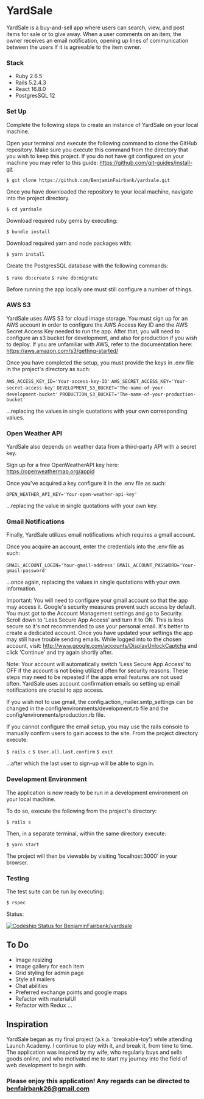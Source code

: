 # YardSale

YardSale is a buy-and-sell app where users can search, view, and post items for sale or to give away.  When a user comments on an item, the owner receives an email notification, opening up lines of communication between the users if it is agreeable to the item owner.

### Stack

  - Ruby 2.6.5
  - Rails 5.2.4.3
  - React 16.8.0
  - PostgresSQL 12

### Set Up

Complete the following steps to create an instance of YardSale on your local machine.

Open your terminal and execute the following command to clone the GitHub repository.
Make sure you execute this command from the directory that you wish to keep this project.
If you do not have git configured on your machine you may refer to this guide: https://github.com/git-guides/install-git

  `$ git clone https://github.com/BenjaminFairbank/yardsale.git`

Once you have downloaded the repository to your local machine, navigate into the project directory.

  `$ cd yardsale`

Download required ruby gems by executing:

  `$ bundle install`

Download required yarn and node packages with:

  `$ yarn install`

Create the PostgresSQL database with the following commands:

  `$ rake db:create`
  `$ rake db:migrate`

Before running the app locally one must still configure a number of things.

### AWS S3

YardSale uses AWS S3 for cloud image storage.  You must sign up for an AWS account in order to configure the AWS Access Key ID and the AWS Secret Access Key needed to run the app.  After that, you will need to configure an s3 bucket for development, and also for production if you wish to deploy.  If you are unfamiliar with AWS, refer to the documentation here: https://aws.amazon.com/s3/getting-started/

Once you have completed the setup, you must provide the keys in .env file in the project's directory as such:

  `AWS_ACCESS_KEY_ID='Your-access-key-ID'`
  `AWS_SECRET_ACCESS_KEY='Your-secret-access-key'`
  `DEVELOPMENT_S3_BUCKET='The-name-of-your-development-bucket'`
  `PRODUCTION_S3_BUCKET='The-name-of-your-production-bucket'`

...replacing the values in single quotations with your own corresponding values.

### Open Weather API

YardSale also depends on weather data from a third-party API with a secret key.

Sign up for a free OpenWeatherAPI key here: https://openweathermap.org/appid

Once you've acquired a key configure it in the .env file as such:

  `OPEN_WEATHER_API_KEY='Your-open-weather-api-key'`

...replacing the value in single quotations with your own key.

### Gmail Notifications

Finally, YardSale utilizes email notifications which requires a gmail account.

Once you acquire an account, enter the credentials into the .env file as such:

  `GMAIL_ACCOUNT_LOGIN='Your-gmail-address'`
  `GMAIL_ACCOUNT_PASSWORD='Your-gmail-password'`

...once again, replacing the values in single quotations with your own information.

Important: You will need to configure your gmail account so that the app may access it.  Google's security measures prevent such access by default.  You must got to the Account Management settings and go to Security.  Scroll down to 'Less Secure App Access' and turn it to ON.  This is less secure so it's not recommended to use your personal email.  It's better to create a dedicated account.  Once you have updated your settings the app may still have trouble sending emails.  While logged into to the chosen account, visit: http://www.google.com/accounts/DisplayUnlockCaptcha and click 'Continue' and try again shortly after.

Note:  Your account will automatically switch 'Less Secure App Access' to OFF if the account is not being utilized often for security reasons.  These steps may need to be repeated if the apps email features are not used often.  YardSale uses account confirmation emails so setting up email notifications are crucial to app access.

If you wish not to use gmail, the config.action_mailer.smtp_settings can be changed in the config/environments/development.rb file and the config/environments/production.rb file.

If you cannot configure the email setup, you may use the rails console to manually confirm users to gain access to the site.  From the project directory execute:

  `$ rails c`
  `$ User.all.last.confirm`
  `$ exit`

...after which the last user to sign-up will be able to sign in.

### Development Environment

The application is now ready to be run in a development environment on your local machine.

To do so, execute the following from the project's directory:

  `$ rails s`

Then, in a separate terminal, within the same directory execute:

  `$ yarn start`

The project will then be viewable by visiting 'localhost:3000' in your browser.

### Testing

The test suite can be run by executing:

  `$ rspec`

Status:

[![Codeship Status for BenjaminFairbank/yardsale](https://app.codeship.com/projects/aaf9c140-811e-0138-f3d6-667c5ff10693/status?branch=master)](https://app.codeship.com/projects/397730)


## To Do

 - Image resizing
 - Image gallery for each item
 - Grid styling for admin page
 - Style all mailers
 - Chat abilities
 - Preferred exchange points and google maps
 - Refactor with materialUI
 - Refactor with Redux
...

## Inspiration

YardSale began as my final project (a.k.a. 'breakable-toy') while attending Launch Academy.  I continue to play with it, and break it, from time to time.  The application was inspired by my wife, who regularly buys and sells goods online, and who motivated me to start my journey into the field of web development to begin with.


### Please enjoy this application! Any regards can be directed to benfairbank26@gmail.com
